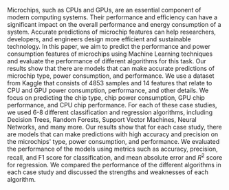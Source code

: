 Microchips, such as CPUs and GPUs, are an essential component of modern computing systems. Their performance and efficiency can have a significant impact on the overall performance and energy consumption of a system. Accurate predictions of microchip features can help researchers, developers, and engineers design more efficient and sustainable technology. In this paper, we aim to predict the performance and power consumption features of microchips using Machine Learning techniques and evaluate the performance of different algorithms for this task. Our results show that there are models that can make accurate predictions of microchip type, power consumption, and performance. We use a dataset from Kaggle that consists of 4853 samples and 14 features that relate to CPU and GPU power consumption, performance, and other details. We focus on predicting the chip type, chip power consumption, GPU chip performance, and CPU chip performance. For each of these case studies, we used 6-8 different classification and regression algorithms, including Decision Trees, Random Forests, Support Vector Machines, Neural Networks, and many more. Our results show that for each case study, there are models that can make predictions with high accuracy and precision on the microchips' type, power consumption, and performance. We evaluated the performance of the models using metrics such as accuracy, precision, recall, and F1 score for classification, and mean absolute error and $R^2$ score for regression. We compared the performance of the different algorithms in each case study and discussed the strengths and weaknesses of each algorithm.